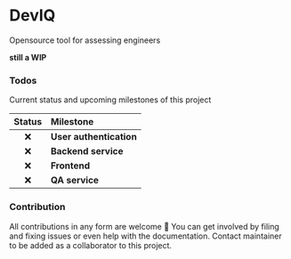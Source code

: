 # DevIQ
Opensource tool for assessing engineers

**still a WIP**

### Todos
Current status and upcoming milestones of this project

| Status | Milestone |
| :---: | :--- |
| :x: | **User authentication** | 
| :x: | **Backend service** |
| :x: | **Frontend** |
| :x: | **QA service** |

### Contribution
All contributions in any form are welcome :tada: You can get involved by filing and fixing issues or even help with the documentation. Contact maintainer to be added as a collaborator to this project.
